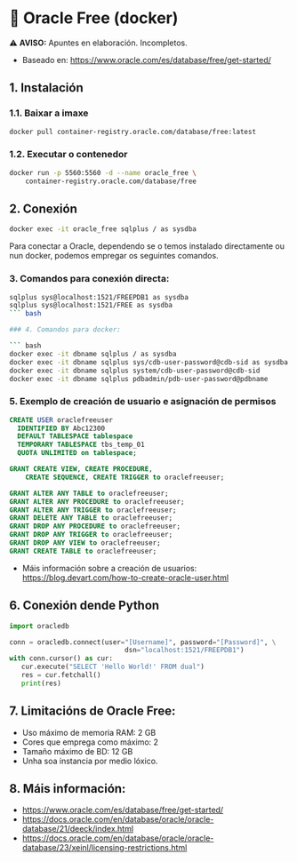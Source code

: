 # 🧾 Oracle Free (docker)

⚠️ **AVISO:** Apuntes en elaboración. Incompletos.

 - Baseado en: <https://www.oracle.com/es/database/free/get-started/>

## 1. Instalación

### 1.1. Baixar a imaxe

``` bash
docker pull container-registry.oracle.com/database/free:latest
```

### 1.2. Executar o contenedor

``` bash
docker run -p 5560:5560 -d --name oracle_free \
    container-registry.oracle.com/database/free
```

## 2. Conexión

``` bash
docker exec -it oracle_free sqlplus / as sysdba
```

Para conectar a Oracle, dependendo se o temos instalado directamente ou nun docker, podemos empregar os seguintes comandos.

### 3. Comandos para conexión directa:

``` bash
sqlplus sys@localhost:1521/FREEPDB1 as sysdba
sqlplus sys@localhost:1521/FREE as sysdba
``` bash

### 4. Comandos para docker:

``` bash
docker exec -it dbname sqlplus / as sysdba
docker exec -it dbname sqlplus sys/cdb-user-password@cdb-sid as sysdba
docker exec -it dbname sqlplus system/cdb-user-password@cdb-sid
docker exec -it dbname sqlplus pdbadmin/pdb-user-password@pdbname
```

### 5. Exemplo de creación de usuario e asignación de permisos

``` sql
CREATE USER oraclefreeuser
  IDENTIFIED BY Abc12300 
  DEFAULT TABLESPACE tablespace
  TEMPORARY TABLESPACE tbs_temp_01
  QUOTA UNLIMITED on tablespace;
```

``` sql
GRANT CREATE VIEW, CREATE PROCEDURE,
    CREATE SEQUENCE, CREATE TRIGGER to oraclefreeuser;

GRANT ALTER ANY TABLE to oraclefreeuser;
GRANT ALTER ANY PROCEDURE to oraclefreeuser;
GRANT ALTER ANY TRIGGER to oraclefreeuser;
GRANT DELETE ANY TABLE to oraclefreeuser;
GRANT DROP ANY PROCEDURE to oraclefreeuser;
GRANT DROP ANY TRIGGER to oraclefreeuser;
GRANT DROP ANY VIEW to oraclefreeuser;
GRANT CREATE TABLE to oraclefreeuser;
```

- Máis información sobre a creación de usuarios: <https://blog.devart.com/how-to-create-oracle-user.html>

## 6. Conexión dende Python

``` py title="oracle.py"
import oracledb

conn = oracledb.connect(user="[Username]", password="[Password]", \
                             dsn="localhost:1521/FREEPDB1")
with conn.cursor() as cur:
   cur.execute("SELECT 'Hello World!' FROM dual")
   res = cur.fetchall()
   print(res)
```


## 7. Limitacións de Oracle Free:

- Uso máximo de memoria RAM: 2 GB
- Cores que emprega como máximo: 2
- Tamaño máximo de BD: 12 GB
- Unha soa instancia por medio lóxico.
   

## 8. Máis información:

- <https://www.oracle.com/es/database/free/get-started/>
- <https://docs.oracle.com/en/database/oracle/oracle-database/21/deeck/index.html>
- <https://docs.oracle.com/en/database/oracle/oracle-database/23/xeinl/licensing-restrictions.html>
